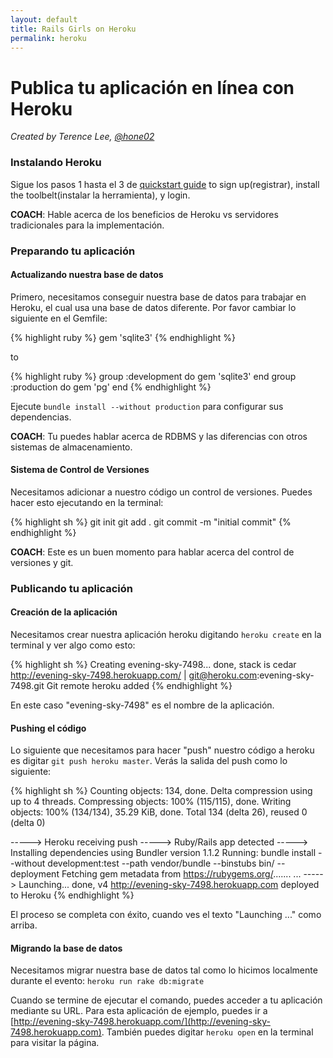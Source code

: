 ```yaml
---
layout: default
title: Rails Girls on Heroku
permalink: heroku
---
```


# Publica tu aplicación en línea con Heroku

*Created by Terence Lee, [@hone02](https://twitter.com/hone02)*

### Instalando Heroku

Sigue los pasos 1 hasta el 3 de [quickstart guide](https://devcenter.heroku.com/articles/quickstart) to sign up(registrar), install the toolbelt(instalar la herramienta), y login.

__COACH__: Hable acerca de los beneficios de Heroku vs servidores tradicionales para la implementación.

### Preparando tu aplicación

#### Actualizando nuestra base de datos

Primero, necesitamos conseguir nuestra base de datos para trabajar en Heroku, el cual usa una base de datos diferente. Por favor cambiar lo siguiente en el Gemfile:

{% highlight ruby %}
gem 'sqlite3'
{% endhighlight %}

to

{% highlight ruby %}
group :development do
  gem 'sqlite3'
end
group :production do
  gem 'pg'
end
{% endhighlight %}

Ejecute `bundle install --without production` para configurar sus dependencias.

__COACH__: Tu puedes hablar acerca de RDBMS y las diferencias con otros sistemas de almacenamiento.

#### Sistema de Control de Versiones

Necesitamos adicionar a nuestro código un control de versiones. Puedes hacer esto ejecutando en la terminal:

{% highlight sh %}
git init
git add .
git commit -m "initial commit"
{% endhighlight %}

__COACH__: Este es un buen momento para hablar acerca del control de versiones y git.


### Publicando tu aplicación

#### Creación de la aplicación

Necesitamos crear nuestra aplicación heroku digitando `heroku create` en la terminal y ver algo como esto:

{% highlight sh %}
Creating evening-sky-7498... done, stack is cedar
http://evening-sky-7498.herokuapp.com/ | git@heroku.com:evening-sky-7498.git
Git remote heroku added
{% endhighlight %}

En este caso "evening-sky-7498" es el nombre de la aplicación.

#### Pushing el código

Lo siguiente que necesitamos para hacer "push" nuestro código a heroku es digitar `git push heroku master`. Verás la salida del push como lo siguiente:

{% highlight sh %}
Counting objects: 134, done.
Delta compression using up to 4 threads.
Compressing objects: 100% (115/115), done.
Writing objects: 100% (134/134), 35.29 KiB, done.
Total 134 (delta 26), reused 0 (delta 0)

-----> Heroku receiving push
-----> Ruby/Rails app detected
-----> Installing dependencies using Bundler version 1.1.2
       Running: bundle install --without development:test --path vendor/bundle --binstubs bin/ --deployment
       Fetching gem metadata from https://rubygems.org/.......
...
-----> Launching... done, v4
       http://evening-sky-7498.herokuapp.com deployed to Heroku
{% endhighlight %}

El proceso se completa con éxito, cuando ves el texto "Launching ..." como arriba.

#### Migrando la base de datos

Necesitamos migrar nuestra base de datos tal como lo hicimos localmente durante el evento: `heroku run rake db:migrate`

Cuando se termine de ejecutar el comando, puedes acceder a tu aplicación mediante su URL. Para esta aplicación de ejemplo, puedes ir a [http://evening-sky-7498.herokuapp.com/](http://evening-sky-7498.herokuapp.com). También puedes digitar `heroku open` en la terminal para visitar la página.


